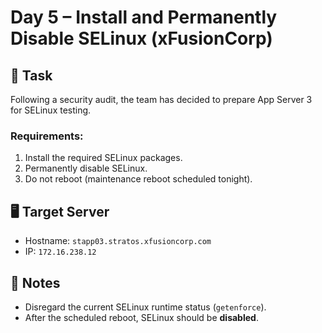 # Day 5 – Install and Permanently Disable SELinux (xFusionCorp)

## 🔧 Task
Following a security audit, the team has decided to prepare App Server 3 for SELinux testing.

### Requirements:
1. Install the required SELinux packages.
2. Permanently disable SELinux.
3. Do not reboot (maintenance reboot scheduled tonight).

## 🖥️ Target Server
- Hostname: `stapp03.stratos.xfusioncorp.com`
- IP: `172.16.238.12`

## 📌 Notes
- Disregard the current SELinux runtime status (`getenforce`).
- After the scheduled reboot, SELinux should be **disabled**.
